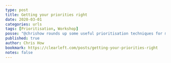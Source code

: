 ```yaml
---
type: post
title: Getting your priorities right
date: 2020-03-01
categories: urls
tags: [Prioritisation, Workshop]
posse: "@chrishow rounds up some useful prioritisation techniques for making difficult decisions."
published: true
author: Chris How
bookmark: https://clearleft.com/posts/getting-your-priorities-right
notes: false
---
```

